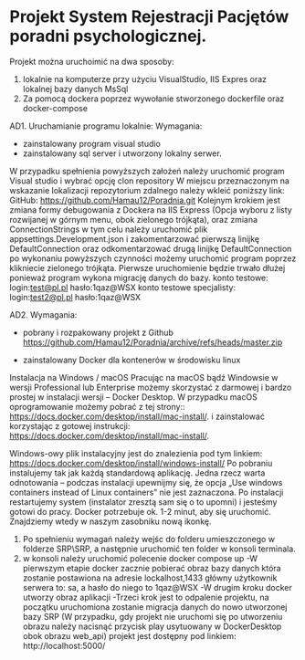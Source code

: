 # Projekt System Rejestracji Pacjętów poradni psychologicznej.
Projekt można uruchoimić na dwa sposoby:
1. lokalnie na komputerze przy użyciu VisualStudio, IIS Expres oraz lokalnej bazy danych MsSql
2. Za pomocą dockera poprzez wywołanie stworzonego dockerfile oraz docker-compose

AD1.
Uruchamianie programu lokalnie:
Wymagania:
- zainstalowany program visual studio
- zainstalowany sql server i utworzony lokalny serwer.

W przypadku spełnienia powyższych założeń należy uruchomić program Visual studio i wybrać opcję clon repository
W miejscu przeznaczonym na wskazanie lokalizacji repozytorium zdalnego należy wkleić poniższy link:
GitHub: https://github.com/Hamau12/Poradnia.git
Kolejnym krokiem jest zmiana formy debugowania z Dockera na IIS Express (Opcja wyboru z listy rozwijanej w górnym menu, obok zielonego trójkąta), oraz zmiana ConnectionStrings w tym celu należy uruchomić plik appsettings.Development.json i zakomentarzować pierwszą linijkę DefaultConnection
oraz odkomentarzować drugą linijkę DefaultConnection
po wykonaniu powyższych czynności możemy uruchomić program poprzez klikniecie zielonego trójkąta.
Pierwsze uruchomienie będzie trwało dłużej ponieważ program wykona migrację danych do bazy.
konto testowe:
 login:test@pl.pl
 hasło:1qaz@WSX
konto testowe specjalisty:
 login:test2@pl.pl
 hasło:1qaz@WSX


AD2.
Wymagania:
- pobrany i rozpakowany projekt z Github 
https://github.com/Hamau12/Poradnia/archive/refs/heads/master.zip

- zainstalowany Docker dla kontenerów w środowisku linux 

Instalacja na Windows / macOS
Pracując na macOS bądź Windowsie w wersji Professional lub Enterprise możemy skorzystać z darmowej i bardzo prostej w instalacji wersji – Docker Desktop. 
W przypadku macOS oprogramowanie możemy pobrać z tej strony:: https://docs.docker.com/desktop/install/mac-install/. i zainstalować korzystając z gotowej instrukcji: https://docs.docker.com/desktop/install/mac-install/.

Windows-owy plik instalacyjny jest do znalezienia pod tym linkiem: https://docs.docker.com/desktop/install/windows-install/
Po pobraniu instalujemy tak jak każdą standardową aplikację. Jedna rzecz warta odnotowania – podczas instalacji upewnijmy się, że opcja 
„Use windows containers instead of Linux containers” nie jest zaznaczona.
Po instalacji restartujemy system (instalator zresztą sam się o to upomni) i jesteśmy gotowi do pracy. Docker potrzebuje ok. 1-2 minut, aby się uruchomić.
Znajdziemy wtedy w naszym zasobniku nową ikonkę.

1. Po spełnieniu wymagań należy wejśc do folderu umieszczonego w folderze SRP\SRP, a następnie uruchomić ten folder w konsoli terminala. 
2. w konsoli należy uruchomić polecenie docker compose up
	-W pierwszym etapie docker zacznie pobierać obraz bazy danych która zostanie postawiona na adresie lockalhost,1433 główny użytkownik serwera to: sa, a hasło do niego to 1qaz@WSX
	-W drugim kroku docker utworzy obraz aplikacji 
	-Trzeci krok jest to odpalenie projektu, na początku uruchomiona zostanie migracja danych do nowo utworzonej bazy SRP
	(W przypadku, gdy projekt nie uruchomi się po utworzeniu obrazu należy nacisnąć przycisk play usytuowany w DockerDesktop obok obrazu web_api)
	projekt jest dostępny pod linkiem: http://localhost:5000/
